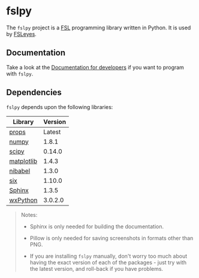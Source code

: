 fslpy
=====

The `fslpy` project is a [FSL](http://fsl.fmrib.ox.ac.uk/fsl/fslwiki/)
programming library written in Python. It is used by
[FSLeyes](https://git.fmrib.ox.ac.uk/paulmc/fsleyes/).


Documentation
-------------


Take a look at the [Documentation for
developers](http://users.fmrib.ox.ac.uk/~paulmc/fslpy/index.html) if you want
to program with `fslpy`.


Dependencies
------------


`fslpy` depends upon the following libraries:


| Library                                           | Version |
| ------------------------------------------------- | ------- |
| [props](https://git.fmrib.ox.ac.uk/paulmc/props/) | Latest  |
| [numpy](http://www.numpy.org/)                    | 1.8.1   |
| [scipy](http://www.scipy.org/)                    | 0.14.0  |
| [matplotlib](http://matplotlib.org/)              | 1.4.3   |
| [nibabel](http://nipy.org/nibabel/)               | 1.3.0   |
| [six](https://pythonhosted.org/six/)              | 1.10.0  |
| [Sphinx](http://www.sphinx-doc.org/en/stable/)    | 1.3.5   |
| [wxPython](http://wxpython.org/)                  | 3.0.2.0 |

 > Notes:
 >   - Sphinx is only needed for building the documentation.
 >
 >   - Pillow is only needed for saving screenshots in formats other than PNG.
 > 
 >   - If you are installing `fslpy` manually, don't worry too much about 
 >     having the exact version of each of the packages - just try with 
 >     the latest version, and roll-back if you have problems.
